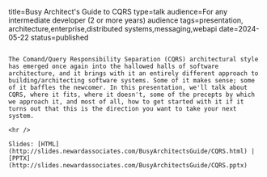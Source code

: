 title=Busy Architect's Guide to CQRS
type=talk
audience=For any intermediate developer (2 or more years) audience
tags=presentation, architecture,enterprise,distributed systems,messaging,webapi
date=2024-05-22
status=published
~~~~~~

The Comand/Query Responsibility Separation (CQRS) architectural style has emerged once again into the hallowed halls of software architecture, and it brings with it an entirely different approach to building/architecting software systems. Some of it makes sense; some of it baffles the newcomer. In this presentation, we'll talk about CQRS, where it fits, where it doesn't, some of the precepts by which we approach it, and most of all, how to get started with it if it turns out that this is the direction you want to take your next system.
    
<hr />

Slides: [HTML](http://slides.newardassociates.com/BusyArchitectsGuide/CQRS.html) | [PPTX](http://slides.newardassociates.com/BusyArchitectsGuide/CQRS.pptx)
